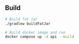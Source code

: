 ## Build

```bash
# Build fat jar
./gradlew buildFatJar

# Build docker image and run
docker compose up -d api --build
```